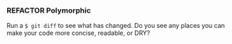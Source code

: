 ### REFACTOR Polymorphic

Run a `$ git diff` to see what has changed.  Do you see any places you can make your code more concise, readable, or DRY?
